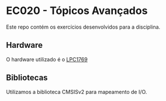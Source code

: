 # EC020 - Tópicos Avançados
Este repo contém os exercícios desenvolvidos para a disciplina.

## Hardware
O hardware utilizado é o [LPC1769](https://www.nxp.com/support/developer-resources/evaluation-and-development-boards/lpcxpresso-boards/lpcxpresso-board-for-lpc1769:OM13000)

## Bibliotecas

Utilizamos a biblioteca CMSISv2 para mapeamento de I/O.
